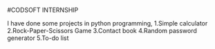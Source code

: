 #CODSOFT INTERNSHIP                                


I have done some projects in python programming,
  1.Simple calculator 
  2.Rock-Paper-Scissors Game
  3.Contact book
  4.Random password generator
  5.To-do list
